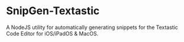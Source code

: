 # SnipGen-Textastic
A NodeJS utility for automatically generating snippets for the Textastic Code Editor for iOS/iPadOS &amp; MacOS.
